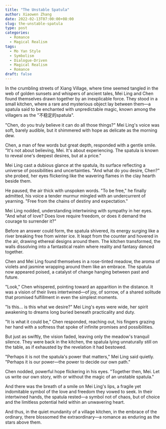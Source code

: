 ```yaml
---
title: "The Unstable Spatula"
author: Xiaowen Zhang
date: 2022-02-13T07:00:00+08:00
slug: the-unstable-spatula
type: post
categories:
  - Romance
  - Magical Realism
tags:
  - Mo Yan Style
  - Symbolism
  - Dialogue-Driven
  - Magical Realism
  - Romance
draft: false
---
```


In the crumbling streets of Xiang Village, where time seemed tangled in the web of golden sunsets and whispers of ancient tales, Mei Ling and Chen found themselves drawn together by an inexplicable force. They stood in a small kitchen, where a rare and mysterious object lay between them—a spatula said to be enchanted with unpredictable magic, known among the villagers as the "不稳定的spatula". 

"Chen, do you truly believe it can do all those things?" Mei Ling's voice was soft, barely audible, but it shimmered with hope as delicate as the morning dew.

Chen, a man of few words but great depth, responded with a gentle smile. "It's not about believing, Mei. It's about experiencing. The spatula is known to reveal one's deepest desires, but at a price."

Mei Ling cast a dubious glance at the spatula, its surface reflecting a universe of possibilities and uncertainties. "And what do you desire, Chen?" she probed, her eyes flickering like the wavering flames in the clay hearth beside them.

He paused, the air thick with unspoken words. "To be free," he finally admitted, his voice a tender murmur mingled with an undercurrent of yearning. "Free from the chains of destiny and expectation."

Mei Ling nodded, understanding intertwining with sympathy in her eyes. "And what of love? Does love require freedom, or does it demand the courage to surrender it?" 

Before an answer could form, the spatula shivered, its energy surging like a river breaking free from winter ice. It leapt from the counter and hovered in the air, drawing ethereal designs around them. The kitchen transformed, the walls dissolving into a fantastical realm where reality and fantasy danced together.

Chen and Mei Ling found themselves in a rose-tinted meadow, the aroma of violets and jasmine wrapping around them like an embrace. The spatula now appeared poised, a catalyst of change hanging between past and future.

"Look," Chen whispered, pointing toward an apparition in the distance. It was a vision of their lives intertwined—of joy, of sorrow, of a shared solitude that promised fulfillment in even the simplest moments. 

"Is this… is this what we desire?" Mei Ling's eyes were wide, her spirit awakening to dreams long buried beneath practicality and duty.

"It is what it could be," Chen responded, reaching out, his fingers grazing her hand with a softness that spoke of infinite promises and possibilities.

But just as swiftly, the vision faded, leaving only the meadow's tranquil silence. They were back in the kitchen, the spatula lying unnaturally still on the table, as if exhausted by the revelation it had bestowed.

"Perhaps it is not the spatula's power that matters," Mei Ling said quietly. "Perhaps it is our power—the power to decide our own path."

Chen nodded, powerful hope flickering in his eyes. "Together then, Mei. Let us write our own story, with or without the magic of an unstable spatula."

And there was the breath of a smile on Mei Ling's lips, a fragile yet indomitable symbol of the love and freedom they vowed to seek. In their intertwined hands, the spatula rested—a symbol not of chaos, but of choice and the limitless potential held within an unwavering heart.

And thus, in the quiet mundanity of a village kitchen, in the embrace of the ordinary, there blossomed the extraordinary—a romance as enduring as the stars above them.